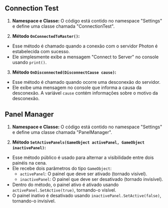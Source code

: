 ## **Connection Test**

1. **Namespace e Classe:** O código está contido no namespace "Settings" e define uma classe chamada "ConnectionTest".
  
2. **Método `OnConnectedToMaster()`:**
  
  - Esse método é chamado quando a conexão com o servidor Photon é estabelecida com sucesso.
  - Ele simplesmente exibe a mensagem "Connect to Server" no console usando `print()`.
3. **Método `OnDisconnected(DisconnectCause cause)`:**
  
  - Esse método é chamado quando ocorre uma desconexão do servidor.
  - Ele exibe uma mensagem no console que informa a causa da desconexão. A variável `cause` contém informações sobre o motivo da desconexão.

## **Panel Manager**

1. **Namespace e Classe:** O código está contido no namespace "Settings" e define uma classe chamada "PanelManager".
  
2. **Método `SetActivePanels(GameObject activePanel, GameObject inactivePanel)`:**
  
  - Esse método público é usado para alternar a visibilidade entre dois painéis na cena.
  - Ele recebe dois parâmetros do tipo `GameObject`:
    - `activePanel`: O painel que deve ser ativado (tornado visível).
    - `inactivePanel`: O painel que deve ser desativado (tornado invisível).
  - Dentro do método, o painel ativo é ativado usando `activePanel.SetActive(true)`, tornando-o visível.
  - O painel inativo é desativado usando `inactivePanel.SetActive(false)`, tornando-o invisível.
